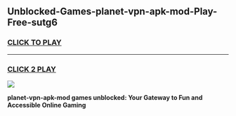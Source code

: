 
## Unblocked-Games-planet-vpn-apk-mod-Play-Free-sutg6
<h3>
<a href="https://premium76.site?title=planet-vpn-apk-mod&ref=15A">CLICK TO PLAY</a></h3>
<hr>

<h3>
<a href="https://premium76.site?title=planet-vpn-apk-mod&ref=15A">CLICK 2 PLAY</a>
  
</h3>

<a href="https://premium76.site?title=planet-vpn-apk-mod&ref=15A"><img src="https://clearcache.store/games.png"></a>


**planet-vpn-apk-mod games unblocked: Your Gateway to Fun and Accessible Online Gaming**
